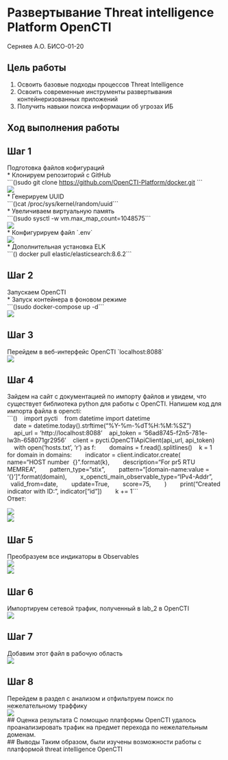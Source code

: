 Развертывание Threat intelligence Platform OpenCTI
================
Серняев А.О. БИСО-01-20

## Цель работы

1.  Освоить базовые подходы процессов Threat Intelligence
2.  Освоить современные инструменты развертывания контейнеризованных
    приложений
3.  Получить навыки поиска информации об угрозах ИБ

## Ход выполнения работы

## Шаг 1

Подготовка файлов кофигураций  
\* Клонируем репозиторий с GitHub  
\`\`\`()sudo git clone https://github.com/OpenCTI-Platform/docker.git
\`\`\`  
![](1.jpg)  
\* Генерируем UUID  
\`\`\`()cat /proc/sys/kernel/random/uuid\`\`\`  
\* Увеличиваем виртуальную память  
\`\`\`()sudo sysctl -w vm.max_map_count=1048575\`\`\`  
![](2.jpg)  
\* Конфигурируем файл \`.env\`  
![](3.jpg)  
\* Дополнительная установка ELK  
\`\`\`() docker pull elastic/elasticsearch:8.6.2\`\`\`  

## Шаг 2

Запускаем OpenCTI  
\* Запуск контейнера в фоновом режиме  
\`\`\`()sudo docker-compose up -d\`\`\`  
![](4.jpg)  

## Шаг 3

Перейдем в веб-интерфейс OpenCTI \`localhost:8088\`  
![](5.jpg)  

## Шаг 4

Зайдем на сайт с документацией по импорту файлов и увидем, что
существует библиотека python для работы с OpenCTI. Напишем код для
импорта файла в opencti:  
\`\`\`()    import pycti    from datetime import datetime  
    date = datetime.today().strftime(“%Y-%m-%dT%H:%M:%SZ”)  
    api_url = ‘http://localhost:8088’    api_token =
‘56ad8745-f2n5-781e-lw3h-658071gr2956’    client =
pycti.OpenCTIApiClient(api_url, api_token)  
    with open(‘hosts.txt’, ‘r’) as f:        domains =
f.read().splitlines()    k = 1    for domain in domains:       
indicator = client.indicator.create(        name=“HOST number
 {}”.format(k),        description=“For pr5 RTU MEMREA”,       
pattern_type=“stix”,        pattern=“\[domain-name:value =
‘{}’\]”.format(domain),       
x_opencti_main_observable_type=“IPv4-Addr”,        valid_from=date,     
  update=True,        score=75,        )        print(“Created indicator
with ID:”, indicator\[“id”\])        k += 1\`\`\`  
Ответ:

![](6.jpg)  
![](7.jpg)  

## Шаг 5

Преобразуем все индикаторы в Observables  
![](8.jpg)  
![](9.jpg)  

## Шаг 6

Импортируем сетевой трафик, полученный в lab_2 в OpenCTI  
![](10.jpg)  

## Шаг 7

Добавим этот файл в рабочую область  
![](11.jpg)  

## Шаг 8

Перейдем в раздел с анализом и отфильтруем поиск по нежелательному
траффику  
![](12.jpg)  
\## Оценка результата С помощью платформы OpenCTI удалось
проанализировать трафик на предмет перехода по нежелательным доменам.  
\## Выводы Таким образом, были изучены возможности работы с платформой
threat intelligence OpenCTI  
